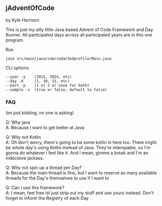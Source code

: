 jAdventOfCode
--------------
by Kyle Harrison

This is just my silly little Java based Advent of Code Framework and Day Runner. 
All participated days across all participated years are in this one program. 

Run
```
java src/main/java/com/redactedprofile/Main.java 
```

CLI options
```
--year -y    (2015, 2024, etc)
--day -d     (1, 10, 31, etc)
--part -p    (1 or 2 or none for both)
--sample -s  (true or false, default to false)
```


### FAQ  
(im just kidding, no one is asking) 

Q: Why java  
A: Because I want to get better at Java   
  
Q: Why not Kotlin   
A: Oh don't worry, there's going to be some kotlin in here too. There might be whole day's using Kotlin instead of Java.  They're interopable, so I'm gonna do whatever I feel like it.  And I mean, gimme a break and I'm an indecisive jackass.  
  
Q: Why not spin up a thread per Day?   
A: Because the main thread is fine, but I want to reserve as many available threads for the Day's themselves to use if I want to  
  
Q: Can I use this framework?  
A: I mean, feel free lol just strip out my stuff and use yours instead. Don't forget to inform the Registry of each Day   

